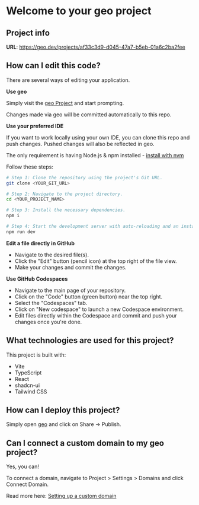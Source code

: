 # Welcome to your geo project

## Project info

**URL**: https://geo.dev/projects/af33c3d9-d045-47a7-b5eb-01a6c2ba2fee

## How can I edit this code?

There are several ways of editing your application.

**Use geo**

Simply visit the [geo Project](https://geo.dev/projects/af33c3d9-d045-47a7-b5eb-01a6c2ba2fee) and start prompting.

Changes made via geo will be committed automatically to this repo.

**Use your preferred IDE**

If you want to work locally using your own IDE, you can clone this repo and push changes. Pushed changes will also be reflected in geo.

The only requirement is having Node.js & npm installed - [install with nvm](https://github.com/nvm-sh/nvm#installing-and-updating)

Follow these steps:

```sh
# Step 1: Clone the repository using the project's Git URL.
git clone <YOUR_GIT_URL>

# Step 2: Navigate to the project directory.
cd <YOUR_PROJECT_NAME>

# Step 3: Install the necessary dependencies.
npm i

# Step 4: Start the development server with auto-reloading and an instant preview.
npm run dev
```

**Edit a file directly in GitHub**

- Navigate to the desired file(s).
- Click the "Edit" button (pencil icon) at the top right of the file view.
- Make your changes and commit the changes.

**Use GitHub Codespaces**

- Navigate to the main page of your repository.
- Click on the "Code" button (green button) near the top right.
- Select the "Codespaces" tab.
- Click on "New codespace" to launch a new Codespace environment.
- Edit files directly within the Codespace and commit and push your changes once you're done.

## What technologies are used for this project?

This project is built with:

- Vite
- TypeScript
- React
- shadcn-ui
- Tailwind CSS

## How can I deploy this project?

Simply open [geo](https://geo.dev/projects/af33c3d9-d045-47a7-b5eb-01a6c2ba2fee) and click on Share -> Publish.

## Can I connect a custom domain to my geo project?

Yes, you can!

To connect a domain, navigate to Project > Settings > Domains and click Connect Domain.

Read more here: [Setting up a custom domain](https://docs.geo.dev/tips-tricks/custom-domain#step-by-step-guide)
